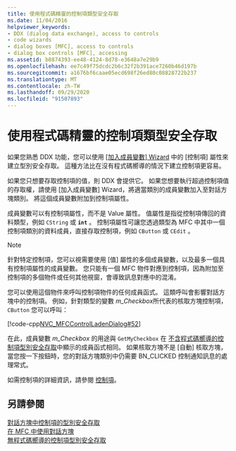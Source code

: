 ```yaml
---
title: 使用程式碼精靈的控制項類型安全存取
ms.date: 11/04/2016
helpviewer_keywords:
- DDX (dialog data exchange), access to controls
- code wizards
- dialog boxes [MFC], access to controls
- dialog box controls [MFC], accessing
ms.assetid: b8874393-ee48-4124-8d78-e3648a7e29b9
ms.openlocfilehash: ee7c49f75dcdc2b6c32f2b391ace7260b46d197b
ms.sourcegitcommit: a1676bf6caae05ecd698f26ed80c08828722b237
ms.translationtype: MT
ms.contentlocale: zh-TW
ms.lasthandoff: 09/29/2020
ms.locfileid: "91507893"
---
```

# <a name="type-safe-access-to-controls-with-code-wizards"></a>使用程式碼精靈的控制項類型安全存取

如果您熟悉 DDX 功能，您可以使用 [ [加入成員變數] Wizard](../ide/adding-a-member-variable-visual-cpp.md#add-member-variable-wizard) 中的 [控制項] 屬性來建立型別安全存取。 這種方法比在沒有程式碼嚮導的情況下建立控制項更容易。

如果您只想要存取控制項的值，則 DDX 會提供它。 如果您想要執行超過控制項值的存取權，請使用 [加入成員變數] Wizard，將適當類別的成員變數加入至對話方塊類別。 將這個成員變數附加到控制項屬性。

成員變數可以有控制項屬性，而不是 Value 屬性。 值屬性是指從控制項傳回的資料類型，例如 `CString` 或 **`int`** 。 控制項屬性可讓您透過類型為 MFC 中其中一個控制項類別的資料成員，直接存取控制項，例如 `CButton` 或 `CEdit` 。

> [!NOTE]
> 針對特定控制項，您可以視需要使用 [值] 屬性的多個成員變數，以及最多一個具有控制項屬性的成員變數。 您只能有一個 MFC 物件對應到控制項，因為附加至控制項的多個物件或任何其他視窗，會導致訊息對應中的混淆。

您可以使用這個物件來呼叫控制項物件的任何成員函式。 這類呼叫會影響對話方塊中的控制項。 例如，針對類型的變數 *m_Checkbox*所代表的核取方塊控制項， `CButton` 您可以呼叫：

[!code-cpp[NVC_MFCControlLadenDialog#52](../mfc/codesnippet/cpp/type-safe-access-to-controls-with-code-wizards_1.cpp)]

在此，成員變數 *m_Checkbox* 的用途與 `GetMyCheckbox` 在 [不含程式碼嚮導的控制項型別安全存取](../mfc/type-safe-access-to-controls-without-code-wizards.md)中顯示的成員函式相同。 如果核取方塊不是 [自動] 核取方塊，當您按一下按鈕時，您的對話方塊類別中仍需要 BN_CLICKED 控制通知訊息的處理常式。

如需控制項的詳細資訊，請參閱 [控制項](../mfc/controls-mfc.md)。

## <a name="see-also"></a>另請參閱

[對話方塊中控制項的型別安全存取](../mfc/type-safe-access-to-controls-in-a-dialog-box.md)<br/>
[在 MFC 中使用對話方塊](../mfc/life-cycle-of-a-dialog-box.md)<br/>
[無程式碼嚮導的控制項型別安全存取](../mfc/type-safe-access-to-controls-without-code-wizards.md)
